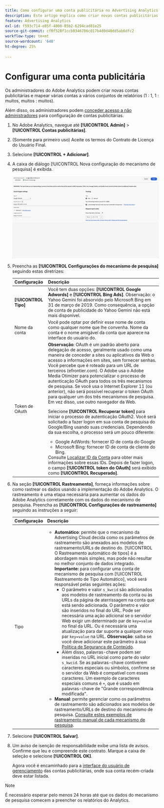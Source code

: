 ```yaml
---
title: Como configurar uma conta publicitária no Advertising Analytics
description: Este artigo explica como criar novas contas publicitárias e mapear várias contas a vários conjuntos de relatórios.
feature: Advertising Analytics
exl-id: f593c714-e85f-4000-85b2-6294cad81e25
source-git-commit: cf0f528f1ccb0346786c017b4d0d48dd5ab6dfc2
workflow-type: tm+mt
source-wordcount: '648'
ht-degree: 25%

---
```


# Configurar uma conta publicitária

Os administradores do Adobe Analytics podem criar novas contas publicitárias e mapear várias contas a vários conjuntos de relatórios (1 : 1, 1 : muitos, muitos : muitos).

Além disso, os administradores podem [conceder acesso a não administradores](/help/integrate/c-advertising-analytics/overview.md#section_FCC58EB635954A32990D4E67B52B4369) para configuração de contas publicitárias.

<!--
![](assets/aa_accounts.png)
-->

1. No Adobe Analytics, navegue até **[!UICONTROL Admin]** > **[!UICONTROL Contas publicitárias]**.
1. (Somente para primeiro uso) Aceite os termos do Contrato de Licença do Usuário Final.
1. Selecione **[!UICONTROL + Adicionar]**.
1. A caixa de diálogo [!UICONTROL Nova configuração do mecanismo de pesquisa] é exibida.

   ![](assets/aa-new-se-account.png)

1. Preencha as **[!UICONTROL Configurações do mecanismo de pesquisa]** seguindo estas diretrizes:

   | Configuração | Descrição |
   | --- | --- |
   | **[!UICONTROL Tipo]** | Você tem duas opções: **[!UICONTROL Google Adwords]** e **[!UICONTROL Bing Ads]**.  Observação: o Yahoo Gemini foi absorvido pelo Microsoft Bing em 31 de março de 2019. Como consequência, a opção de conta de publicidade do Yahoo Gemini não está mais disponível. |
   | Nome da conta | Você pode optar por definir esse nome de conta como qualquer nome que lhe convenha.  Nome da conta é o nome amigável da conta que aparece na interface do usuário do. |
   | Token de OAuth | **Observação**: OAuth é um padrão aberto para delegação de acesso, geralmente usado como uma maneira de conceder a sites ou aplicativos da Web o acesso a informações em sites, sem fornecer senhas. Você percebe que é roteado para um URL de terceiros (efrontier.com). O Adobe usa o Adobe Media Otimizer para potencializar o processo de autenticação OAuth para todos os três mecanismos de pesquisa. Se você usa o Internet Explorer 11 (ou anterior), não será possível recuperar o token OAuth para qualquer um dos três mecanismos de pesquisa. Em vez disso, use outro navegador da Web.<p>Selecione **[!UICONTROL Recuperar token]** para iniciar o processo de autenticação OAuth2. Você será solicitado a fazer logon em sua conta de pesquisa do Google/Bing usando suas credenciais. Dependendo da sua escolha, o processo será um pouco diferente: <ul><li>Google AdWords: fornecer ID de conta do Google</li><li>Microsoft Bing: fornecer ID de conta de cliente do Bing.</li></ul>Consulte [Localizar ID da Conta](/help/integrate/c-advertising-analytics/c-adanalytics-workflow/aa-locate-account-id.md) para obter mais informações sobre essas IDs. Depois de fazer logon, o campo **[!UICONTROL token do OAuth]** será exibido como **[!UICONTROL Recuperado]**. |

1. Na seção **[!UICONTROL Rastreamento]**, forneça informações sobre como rastrear os dados usando a implementação do Adobe Analytics. O rastreamento é uma etapa necessária para aumentar os dados do Adobe Analytics corretamente com os dados do mecanismo de pesquisa.
Preencha as **[!UICONTROL Configurações de rastreamento]** seguindo as instruções a seguir:

   | Configuração | Descrição |
   | --- | --- |
   | Tipo | <ul><li>**Automático**: permite que o mecanismo da Advertising Cloud decida como os parâmetros de rastreamento são anexados aos modelos de rastreamento/URLs de destino do. [!UICONTROL O Rastreamento automático de tipos] é a abordagem mais simples, mas pode não resultar no melhor conjunto de dados integrado.<br>**Importante:** para configurar uma conta de mecanismo de pesquisa com [!UICONTROL Rastreamento de Tipo Automático], você será responsável pelas seguintes ações:<ul><li>O parâmetro e valor `s_kwcid` são adicionados aos modelos de rastreamento da conta ou às URLs da página de aterrissagem na conta que está sendo adicionada. O parâmetro e valor são inseridos no final do URL. Pode ser necessária uma ação adicional se o servidor Web exigir um determinado par de `key=value` no final da URL. Ou é necessária uma atualização para dar suporte a qualquer novo par `key=value` na URL. **Observação**: saiba se você deve adicionar este parâmetro à sua [Política de Segurança de Conteúdo](https://experienceleague.adobe.com/pt-br/docs/id-service/using/reference/csp).</li><li>Além disso, palavras-chave podem ser inseridas no URL inicial como parte do valor `s_kwcid`. Se as palavras-chave contiverem caracteres especiais ou símbolos, confirme se o servidor da Web é compatível com esses caracteres. Um exemplo de caracteres especiais comuns é `+`, que é usado em palavras-chave de &quot;Grande correspondência modificada&quot;.</li></ul></li><li>**Manual**: permite gerenciar como os parâmetros de rastreamento são adicionados aos modelos de rastreamento/URLs de destino do mecanismo de pesquisa. [Consulte estes exemplos de rastreamento manual de cada mecanismo de pesquisa](/help/integrate/c-advertising-analytics/c-adanalytics-workflow/aa-manual-vs-automatic-tracking.md).</li></ul> |

1. Selecione **[!UICONTROL Salvar]**.
1. Um aviso de isenção de responsabilidade exibe uma lista de avisos. Confirme que leu e compreende este contrato. Marque a caixa de seleção e selecione **[!UICONTROL OK]**.

   Agora você é encaminhado para a [interface do usuário de gerenciamento](/help/integrate/c-advertising-analytics/c-adanalytics-workflow/aa-manage-ad-accounts.md) das contas publicitárias, onde sua conta recém-criada deve estar listada.

>[!NOTE]
>
>É necessário esperar pelo menos 24 horas até que os dados do mecanismo de pesquisa comecem a preencher os relatórios do Analytics.
